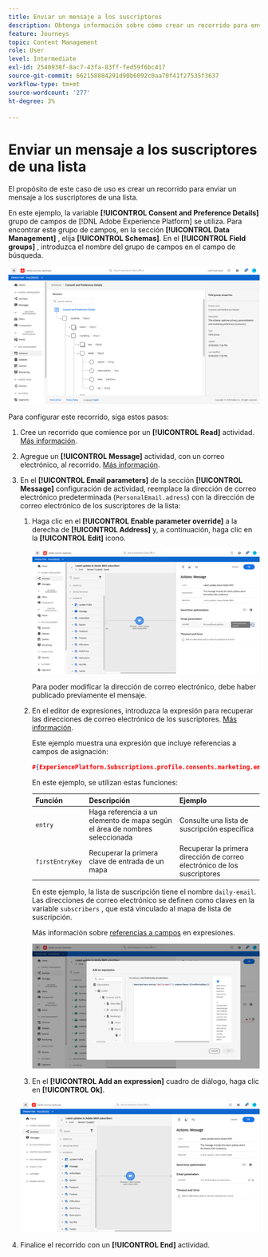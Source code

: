 ```yaml
---
title: Enviar un mensaje a los suscriptores
description: Obtenga información sobre cómo crear un recorrido para enviar un mensaje a los suscriptores de una lista
feature: Journeys
topic: Content Management
role: User
level: Intermediate
exl-id: 2540938f-8ac7-43fa-83ff-fed59f6bc417
source-git-commit: 662158884291d90b6092c0aa70f41f27535f3637
workflow-type: tm+mt
source-wordcount: '277'
ht-degree: 3%

---
```


# Enviar un mensaje a los suscriptores de una lista

El propósito de este caso de uso es crear un recorrido para enviar un mensaje a los suscriptores de una lista.

En este ejemplo, la variable **[!UICONTROL Consent and Preference Details]** grupo de campos de [!DNL Adobe Experience Platform] se utiliza. Para encontrar este grupo de campos, en la sección **[!UICONTROL Data Management]** , elija **[!UICONTROL Schemas]**. En el **[!UICONTROL Field groups]** , introduzca el nombre del grupo de campos en el campo de búsqueda.

![Este grupo de campos incluye el elemento subscriptions](../assets/consent-and-preference-details-field-group.png)

Para configurar este recorrido, siga estos pasos:

1. Cree un recorrido que comience por un **[!UICONTROL Read]** actividad. [Más información](journey-gs.md).
1. Agregue un **[!UICONTROL Message]** actividad, con un correo electrónico, al recorrido. [Más información](journeys-message.md).
1. En el **[!UICONTROL Email parameters]** de la sección **[!UICONTROL Message]** configuración de actividad, reemplace la dirección de correo electrónico predeterminada (`PersonalEmail.adress`) con la dirección de correo electrónico de los suscriptores de la lista:

   1. Haga clic en el **[!UICONTROL Enable parameter override]** a la derecha de **[!UICONTROL Address]** y, a continuación, haga clic en la **[!UICONTROL Edit]** icono.

      ![](../assets/message-to-subscribers-uc-1.png)

      Para poder modificar la dirección de correo electrónico, debe haber publicado previamente el mensaje.

   1. En el editor de expresiones, introduzca la expresión para recuperar las direcciones de correo electrónico de los suscriptores. [Más información](expression/expressionadvanced.md).

      Este ejemplo muestra una expresión que incluye referencias a campos de asignación:

      ```json
      #{ExperiencePlatform.Subscriptions.profile.consents.marketing.email.subscriptions.entry('daily-email').subscribers.firstEntryKey()}
      ```

      En este ejemplo, se utilizan estas funciones:

      | Función | Descripción | Ejemplo |
      | --- | --- | --- |
      | `entry` | Haga referencia a un elemento de mapa según el área de nombres seleccionada | Consulte una lista de suscripción específica |
      | `firstEntryKey` | Recuperar la primera clave de entrada de un mapa | Recuperar la primera dirección de correo electrónico de los suscriptores |

      En este ejemplo, la lista de suscripción tiene el nombre `daily-email`. Las direcciones de correo electrónico se definen como claves en la variable `subscribers` , que está vinculado al mapa de lista de suscripción.

      Más información sobre [referencias a campos](expression/field-references.md) en expresiones.

      ![](../assets/message-to-subscribers-uc-2.png)

   1. En el **[!UICONTROL Add an expression]** cuadro de diálogo, haga clic en **[!UICONTROL Ok]**.

   ![](../assets/message-to-subscribers-uc-3.png)

1. Finalice el recorrido con un **[!UICONTROL End]** actividad.

